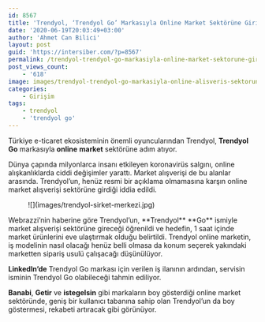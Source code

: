 ```yaml
---
id: 8567
title: 'Trendyol, ‘Trendyol Go’ Markasıyla Online Market Sektörüne Giriyor'
date: '2020-06-19T20:03:49+03:00'
author: 'Ahmet Can Bilici'
layout: post
guid: 'https://intersiber.com/?p=8567'
permalink: /trendyol-trendyol-go-markasiyla-online-market-sektorune-giriyor/
post_views_count:
    - '618'
image: images/trendyol-trendyol-go-markasiyla-online-alisveris-sektorune-giriyor.jpg
categories:
    - Girişim
tags:
    - trendyol
    - 'trendyol go'
---
```


Türkiye e-ticaret ekosisteminin önemli oyuncularından Trendyol, **Trendyol Go** markasıyla **online** **market** sektörüne adım atıyor.

Dünya çapında milyonlarca insanı etkileyen koronavirüs salgını, online alışkanlıklarda ciddi değişimler yarattı. Market alışverişi de bu alanlar arasında. Trendyol’un, henüz resmi bir açıklama olmamasına karşın online market alışverişi sektörüne girdiği iddia edildi.

<figure class="wp-block-image size-large">![](images/trendyol-sirket-merkezi.jpg)</figure>Webrazzi’nin haberine göre Trendyol’un, **Trendyol** **Go** ismiyle market alışverişi sektörüne gireceği öğrenildi ve hedefin, 1 saat içinde market ürünlerini eve ulaştırmak olduğu belirtildi. Trendyol online marketin, iş modelinin nasıl olacağı henüz belli olmasa da konum seçerek yakındaki marketten sipariş usulü çalışacağı düşünülüyor.

**LinkedIn’de** Trendyol Go markası için verilen iş ilanının ardından, servisin isminin Trendyol Go olabileceği tahmin ediliyor.

**Banabi**, **Getir** ve **istegelsin** gibi markaların boy gösterdiği online market sektöründe, geniş bir kullanıcı tabanına sahip olan Trendyol’un da boy göstermesi, rekabeti artıracak gibi görünüyor.